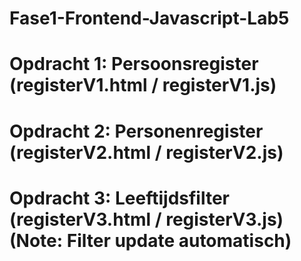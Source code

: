 # Fase1-Frontend-Javascript-Lab5

# Opdracht 1: Persoonsregister (registerV1.html / registerV1.js)
# Opdracht 2: Personenregister (registerV2.html / registerV2.js)
# Opdracht 3: Leeftijdsfilter (registerV3.html / registerV3.js) (Note: Filter update automatisch)